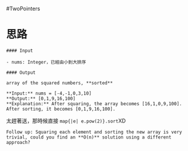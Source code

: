 #TwoPointers

# 思路

```ad-note
#### Input

- nums: Integer，已經由小到大排序

#### Output

array of the squared numbers, **sorted**
```

```ad-example
**Input:** nums = [-4,-1,0,3,10]
**Output:** [0,1,9,16,100]
**Explanation:** After squaring, the array becomes [16,1,0,9,100].
After sorting, it becomes [0,1,9,16,100].
```

太趕著送，那時候直接 `map{|e| e.pow(2)}.sort`XD

```ad-warning
Follow up: Squaring each element and sorting the new array is very trivial, could you find an **O(n)** solution using a different approach?
```
